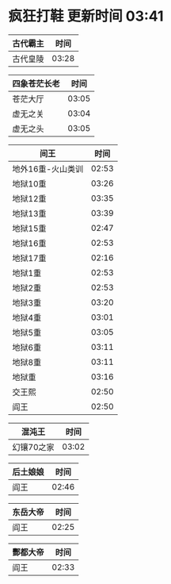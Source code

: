 # 疯狂打鞋 更新时间 03:41

| 古代霸主   | 时间    |
|--------|-------|
| 古代皇陵 | 03:28 |

| 四象苍茫长老   | 时间    |
|--------|-------|
| 苍茫大厅 | 03:05 |
| 虚无之关 | 03:04 |
| 虚无之头 | 03:05 |

| 间王   | 时间    |
|--------|-------|
| 地外16重-火山类训 | 02:53 |
| 地狱10重 | 03:26 |
| 地狱12重 | 03:35 |
| 地狱13重 | 03:39 |
| 地狱15重 | 02:47 |
| 地狱16重 | 02:53 |
| 地狱17重 | 02:16 |
| 地狱1重 | 02:53 |
| 地狱2重 | 02:53 |
| 地狱3重 | 03:20 |
| 地狱4重 | 03:01 |
| 地狱5重 | 03:05 |
| 地狱6重 | 03:11 |
| 地狱8重 | 03:11 |
| 地狱重 | 03:16 |
| 交王熙 | 02:50 |
| 阎王 | 02:50 |

| 混沌王   | 时间    |
|--------|-------|
| 幻镶70之家 | 03:02 |

| 后土娘娘   | 时间    |
|--------|-------|
| 阎王 | 02:46 |

| 东岳大帝   | 时间    |
|--------|-------|
| 阎王 | 02:25 |

| 酆都大帝   | 时间    |
|--------|-------|
| 阎王 | 02:33 |